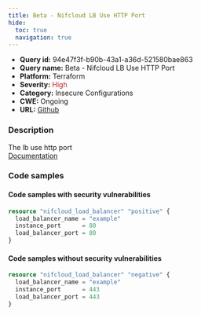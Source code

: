 ```yaml
---
title: Beta - Nifcloud LB Use HTTP Port
hide:
  toc: true
  navigation: true
---
```


<style>
  .highlight .hll {
    background-color: #ff171742;
  }
  .md-content {
    max-width: 1100px;
    margin: 0 auto;
  }
</style>

-   **Query id:** 94e47f3f-b90b-43a1-a36d-521580bae863
-   **Query name:** Beta - Nifcloud LB Use HTTP Port
-   **Platform:** Terraform
-   **Severity:** <span style="color:#bb2124">High</span>
-   **Category:** Insecure Configurations
-   **CWE:** Ongoing
-   **URL:** [Github](https://github.com/DataDog/kics/tree/master/assets/queries/terraform/nifcloud/load_balancer_use_http)

### Description
The lb use http port<br>
[Documentation](https://registry.terraform.io/providers/nifcloud/nifcloud/latest/docs/resources/load_balancer#load_balancer_port)

### Code samples
#### Code samples with security vulnerabilities
```tf title="Positive test num. 1 - tf file" hl_lines="1"
resource "nifcloud_load_balancer" "positive" {
  load_balancer_name = "example"
  instance_port      = 80
  load_balancer_port = 80
}

```


#### Code samples without security vulnerabilities
```tf title="Negative test num. 1 - tf file"
resource "nifcloud_load_balancer" "negative" {
  load_balancer_name = "example"
  instance_port      = 443
  load_balancer_port = 443
}

```

